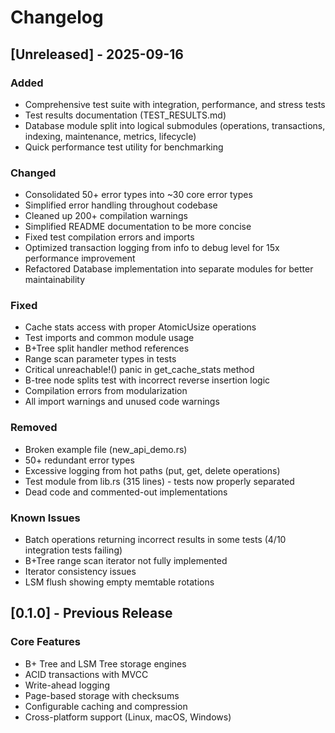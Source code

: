 # Changelog

## [Unreleased] - 2025-09-16

### Added
- Comprehensive test suite with integration, performance, and stress tests
- Test results documentation (TEST_RESULTS.md)
- Database module split into logical submodules (operations, transactions, indexing, maintenance, metrics, lifecycle)
- Quick performance test utility for benchmarking

### Changed
- Consolidated 50+ error types into ~30 core error types
- Simplified error handling throughout codebase
- Cleaned up 200+ compilation warnings
- Simplified README documentation to be more concise
- Fixed test compilation errors and imports
- Optimized transaction logging from info to debug level for 15x performance improvement
- Refactored Database implementation into separate modules for better maintainability

### Fixed
- Cache stats access with proper AtomicUsize operations
- Test imports and common module usage
- B+Tree split handler method references
- Range scan parameter types in tests
- Critical unreachable!() panic in get_cache_stats method
- B-tree node splits test with incorrect reverse insertion logic
- Compilation errors from modularization
- All import warnings and unused code warnings

### Removed
- Broken example file (new_api_demo.rs)
- 50+ redundant error types
- Excessive logging from hot paths (put, get, delete operations)
- Test module from lib.rs (315 lines) - tests now properly separated
- Dead code and commented-out implementations

### Known Issues
- Batch operations returning incorrect results in some tests (4/10 integration tests failing)
- B+Tree range scan iterator not fully implemented
- Iterator consistency issues
- LSM flush showing empty memtable rotations

## [0.1.0] - Previous Release

### Core Features
- B+ Tree and LSM Tree storage engines
- ACID transactions with MVCC
- Write-ahead logging
- Page-based storage with checksums
- Configurable caching and compression
- Cross-platform support (Linux, macOS, Windows)